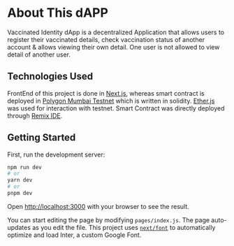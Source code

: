 # About This dAPP
Vaccinated Identity dApp is a decentralized Application that allows users to register their vaccinated details, check vaccination status of another account & allows viewing their own detail. One user is not allowed to view detail of another user.

## Technologies Used
FrontEnd of this project is done in [Next.js](https://nextjs.org/), whereas smart contract is deployed in [Polygon Mumbai Testnet](https://www.alchemy.com/overviews/mumbai-testnet) which is written in solidity. [Ether.js](https://docs.ethers.org/v5/) was used for interaction with testnet. Smart Contract was directly deployed through [Remix IDE](https://remix-project.org/).

## Getting Started

First, run the development server:

```bash
npm run dev
# or
yarn dev
# or
pnpm dev
```

Open [http://localhost:3000](http://localhost:3000) with your browser to see the result.

You can start editing the page by modifying `pages/index.js`. The page auto-updates as you edit the file.
This project uses [`next/font`](https://nextjs.org/docs/basic-features/font-optimization) to automatically optimize and load Inter, a custom Google Font.
